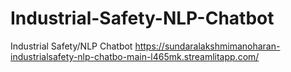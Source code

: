 # Industrial-Safety-NLP-Chatbot
Industrial Safety/NLP Chatbot
https://sundaralakshmimanoharan-industrialsafety-nlp-chatbo-main-l465mk.streamlitapp.com/
